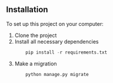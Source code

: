 ## Installation
To set up this project on your computer:
1. Clone the project
2. Install all necessary dependencies
    ```python
        pip install -r requirements.txt
    ```
3. Make a migration
    ```python
        python manage.py migrate
    ```
